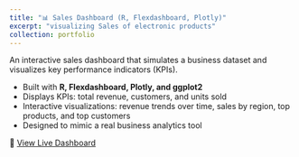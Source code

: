 ```yaml
---
title: "📊 Sales Dashboard (R, Flexdashboard, Plotly)"
excerpt: "visualizing Sales of electronic products"
collection: portfolio
---
```


An interactive sales dashboard that simulates a business dataset and visualizes key performance indicators (KPIs).  
- Built with **R, Flexdashboard, Plotly, and ggplot2**  
- Displays KPIs: total revenue, customers, and units sold  
- Interactive visualizations: revenue trends over time, sales by region, top products, and top customers  
- Designed to mimic a real business analytics tool  

🔗 [View Live Dashboard](projects/sales_dashboard.html)

